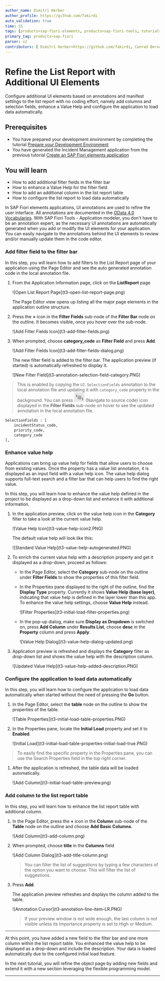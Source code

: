 ```yaml
---
author_name: Dimitri Herber
author_profile: https://github.com/fakirdi
auto_validation: true
time: 15
tags: [products>sap-fiori-elements, products>sap-fiori-tools, tutorial>beginner, products>sap-fiori, products>sap-business-application-studio, software-product-function>sap-cloud-application-programming-model, products>sap-business-technology-platform]
primary_tag: products>sap-fiori
parser: v2
contributors: [ Dimitri Herber>https://github.com/fakirdi, Conrad Bernal>https://github.com/cjbernal, Hitesh Parmar>https://github.com/hitesh-parmar, Joachim Fiess>https://github.com/jo-fiess ]
---
```


# Refine the List Report with Additional UI Elements 
<!-- description --> Configure additional UI elements based on annotations and manifest settings to the list report with no coding effort, namely add columns and selection fields, enhance a Value Help and configure the application to load data automatically.

## Prerequisites
- You have prepared your development environment by completing the tutorial [Prepare your Development Environment](fiori-tools-cap-prepare-dev-env)
- You have generated the Incident Management application from the previous tutorial [Create an SAP Fiori elements application](fiori-tools-cap-create-application)

## You will learn
  - How to add additional filter fields in the filter bar
  - How to enhance a Value Help for the filter field
  - How to add an additional column in the list report table
  - How to configure the list report to load data automatically
  


In SAP Fiori elements applications, UI annotations are used to refine the user interface. All annotations are documented in the [OData 4.0 Vocabularies](https://sap.github.io/odata-vocabularies/vocabularies/UI.html). With SAP Fiori Tools - Application modeler, you don't have to be an annotation expert, as the necessary UI annotations are automatically generated when you add or modify the UI elements for your application. You can easily navigate to the annotations behind the UI elements to review and/or manually update them in the code editor.


### Add filter field to the filter bar

In this step, you will learn how to add filters to the List Report page of your application using the Page Editor and see the auto generated annotation code in the local annotation file.

1. From the Application Information page, click on the **ListReport** page
   
    <!-- border -->![Open List Report Page](t3-open-list-report-page.png)

    The Page Editor view opens up listing all the major page elements in the application outline structure.

2. Press the **+** icon in the **Filter Fields** sub-node of the **Filter Bar** node on the outline. It becomes visible, once you hover over the sub-node.
   
    <!-- border -->![Add Filter Fields Icon](t3-add-filter-fields.png)

3.  When prompted, choose **category_code** as **Filter Field** and press **Add**.
    
    <!-- border -->![Add Filter Fields Icon](t3-add-filter-fields-dialog.png)

    The new filter field is added to the filter bar. The application preview (if started) is automatically refreshed to display it.

    <!-- border -->![New Filter Field](t3-annotation-selection-field-category.PNG)

> This is enabled by copying the `UI.SelectionFields` annotation to the local annotation file and updating it with `category_code` property in the background. You can press ![Navigate to source code](t3-navigate-source-code.png) (Navigate to source code) icon displayed in the **Filter Fields** sub-node on hover to see the updated annotation in the local annotation file.

```CDS
SelectionFields : [
    incidentStatus_code,
    priority_code,
    category_code
],
```

### Enhance value help

Applications can bring up value help for fields that allow users to choose from existing values. Once the property has a value list annotation, it is displayed as an input field with a value help icon. 
The value help dialog supports full-text search and a filter bar that can help users to find the right value.

In this step, you will learn how to enhance the value help defined in the project to be displayed as a drop-down list and enhance it with additional information.

1. In the application preview, click on the value help icon in the **Category** filter to take a look at the current value help.

    <!-- border -->![Value Help Icon](t3-value-help-icon2.PNG)

    The default value help will look like this:

    <!-- border -->![Standard Value Help](t3-value-help-autogenerated.PNG)

2. To enrich the current value help with a description property and get it displayed as a drop-down, proceed as follows:

    - In the Page Editor, select the **Category** sub-node on the outline under **Filter Fields** to show the properties of this filter field. 

    - In the Properties pane displayed to the right of the outline, find the **Display Type** property. Currently it shows **Value Help (base layer)**, indicating that value help is defined in the layer lower than this app. To enhance the value help settings, choose **Value Help** instead.

      <!-- border -->![Filter Properties](t3-initial-load-filter-properties.png)

    - In the pop-up dialog, make sure **Display as Dropdown** is switched on, press **Add Column** under **Results List**,  choose **desc** in the **Property** column and press **Apply**.

        <!-- border -->![Value Help Dialog](t3-value-help-dialog-updated.png)

3. Application preview is refreshed and displays the **Category** filter as drop-down list and shows the value help with the description column.

    <!-- border -->![Updated Value Help](t3-value-help-added-description.PNG)


### Configure the application to load data automatically

In this step, you will learn how to configure the application to load data automatically when started without the need of pressing the **Go** button.

1. In the Page Editor, select the **table** node on the outline to show the properties of the table.

    <!-- border -->![Table Properties](t3-initial-load-table-properties.PNG)
2.  In the Properties pane, locate the **Initial Load** property and set it to **Enabled**.

    <!-- border -->![Initial Load](t3-initial-load-table-properties-initial-load-true.PNG)
>To easily find the specific property in the Properties pane, you can use the Search Properties field in the top right corner.
1. After the application is refreshed, the table data will be loaded automatically.

    <!-- border -->![Add Column](t3-initial-load-table-preview.png)


### Add column to the list report table

In this step, you will learn how to enhance the list report table with additional column. 

1. In the Page Editor, press the **+** icon in the **Column** sub-node of the **Table** node on the outline and choose **Add Basic Columns**.

    <!-- border -->![Add Column](t3-add-column.png)

2. When prompted, choose **title** in the **Columns** field

    <!-- border -->![Add Column Dialog](t3-add-title-column.png)

    > You can filter the list of suggestions by typing a few characters of the option you want to choose. This will filter the list of suggestions.

3. Press **Add**.

    The application preview refreshes and displays the column added to the table.

    <!-- border -->![Annotation Cursor](t3-annotation-line-item-LR.PNG)

    > If your preview window is not wide enough, the last column is not visible unless its Importance property is set to High or Medium.



---

At this point, you have added a new field to the filter bar and one more column within the list report table. You enhanced the value help to be displayed as a drop-down and include the description. Your data is loaded automatically due to the configured initial load feature.

In the next tutorial, you will refine the object page by adding new fields and extend it with a new section leveraging the flexible programming model.

---

